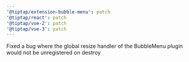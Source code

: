 ```yaml
---
'@tiptap/extension-bubble-menu': patch
'@tiptap/react': patch
'@tiptap/vue-2': patch
'@tiptap/vue-3': patch
---
```


Fixed a bug where the global resize handler of the BubbleMenu plugin would not be unregistered on destroy
